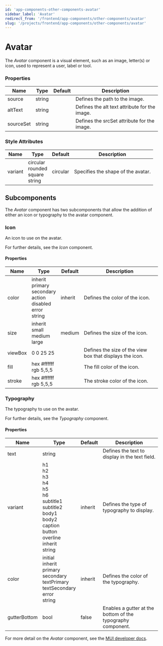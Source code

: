 ```yaml
---
id: 'app-components-other-components-avatar'
sidebar_label: 'Avatar'
redirect_from: '/frontend/app-components/other-components/avatar'
slug: '/projects/frontend/app-components/other-components/avatar'
---
```


# Avatar

The _Avatar_ component is a visual element, such as an image, letter(s) or icon, used to represent a user, label or tool.

### Properties

<table>
<thead>
<tr><th>Name</th><th>Type</th><th>Default</th><th>Description</th></tr>
</thead>
<tbody>
<tr><td>source</td><td>string</td><td></td><td>Defines the path to the image.</td></tr>
<tr><td>altText</td><td>string</td><td></td><td>Defines the alt text attribute for the image.</td></tr>
<tr><td>sourceSet</td><td>string</td><td></td><td>Defines the srcSet attribute for the image. </td></tr>
</tbody>
</table>

### Style Attributes

<table>
<thead>
<tr><th>Name</th><th>Type</th><th>Default</th><th>Description</th></tr>
</thead>
<tbody>
<tr><td>variant</td><td>circular<br/>rounded<br/>square<br/>string</td><td>circular</td><td>Specifies the shape of the avatar.</td></tr>
</tbody>
</table>

## Subcomponents

The _Avatar_ component has two subcomponents that allow the addition of either an icon or typography to the avatar component.

### Icon

An icon to use on the avatar.

For further details, see the *Icon* component.

#### Properties

<table>
<thead>
<tr><th>Name</th><th>Type</th><th>Default</th><th>Description</th></tr>
</thead>
<tbody>
<tr><td>color</td><td>inherit<br/>primary<br/>secondary<br/>action<br/>disabled<br/>error<br/>string</td><td>inherit</td><td>Defines the color of the icon.</td></tr>
<tr><td>size</td><td>inherit<br/>small<br/>medium<br/>large</td><td>medium</td><td>Defines the size of the icon.</td></tr>
<tr><td>viewBox</td><td>0 0 25 25<br/></td><td></td><td>Defines the size of the view box that displays the icon.</td></tr>
<tr><td>fill</td><td>hex #ffffff<br/>rgb 5,5,5</td><td></td><td>The fill color of the icon.</td></tr>
<tr><td>stroke</td><td>hex #ffffff<br/>rgb 5,5,5</td><td></td><td>The stroke color of the icon.</td></tr>
</tbody>
</table>

### Typography

The typography to use on the avatar.

For further details, see the *Typography* component.

#### Properties

<table>
<thead>
<tr><th>Name</th><th>Type</th><th>Default</th><th>Description</th></tr>
</thead>
<tbody>
<tr><td>text</td><td>string</td><td></td><td>Defines the text to display in the text field.</td></tr>
<tr><td>variant</td><td>h1<br/>h2<br/>h3<br/>h4<br/>h5<br/>h6<br/>subtitle1<br/>subtitle2<br/>body1<br/>body2<br/>caption<br/>button<br/>overline<br/>inherit<br/>string</td><td>inherit</td><td>Defines the type of typography to display.</td></tr>
<tr><td>color</td><td>initial<br/>inherit<br/>primary<br/>secondary<br/>textPrimary<br/>textSecondary<br/>error<br/>string</td><td>inherit</td><td>Defines the color of the typography.</td></tr>
<tr><td>gutterBottom</td><td>bool</td><td>false</td><td>Enables a gutter at the bottom of the typography component.</td></tr>
</tbody>
</table>

For more detail on the _Avatar_ component, see the [MUI developer docs](https://mui.com/material-ui/api/avatar/).
